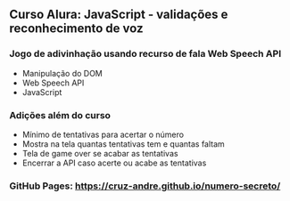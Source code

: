 ## Curso Alura: JavaScript - validações e reconhecimento de voz
### Jogo de adivinhação usando recurso de fala Web Speech API
- Manipulação do DOM
- Web Speech API
- JavaScript
### Adições além do curso
- Mínimo de tentativas para acertar o número
- Mostra na tela quantas tentativas tem e quantas faltam
- Tela de game over se acabar as tentativas
- Encerrar a API caso acerte ou acabe as tentativas
### GitHub Pages: https://cruz-andre.github.io/numero-secreto/
